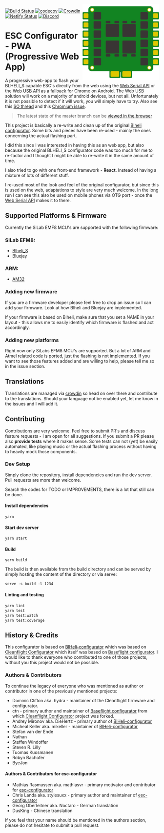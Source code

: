 <img align="right" src="./public/logo512.png" alt="ESC Configurator" width="250">

[![Build Status](https://travis-ci.org/stylesuxx/esc-configurator.svg?branch=develop)](https://travis-ci.org/stylesuxx/esc-configurator) [![codecov](https://codecov.io/gh/stylesuxx/esc-configurator/branch/develop/graph/badge.svg?token=WLZXIOEDP7)](https://codecov.io/gh/stylesuxx/esc-configurator)
 [![Crowdin](https://badges.crowdin.net/esc-configuratorcom/localized.svg)](https://crowdin.com/project/esc-configuratorcom) [![Netlify Status](https://api.netlify.com/api/v1/badges/d297f59c-7496-49fb-9803-1cf2876aaad4/deploy-status)](https://app.netlify.com/sites/sad-goodall-6b6045/deploys) [![Discord](https://img.shields.io/discord/822952715944460368.svg?label=&logo=discord&logoColor=ffffff&color=7389D8&labelColor=6A7EC2)](https://discord.gg/QvSS5dk23C)

# ESC Configurator - PWA (Progressive Web App)
A progressive web-app to flash your BLHELI_S capable ESC's directly from the web using the [Web Serial API](https://wicg.github.io/serial/) or the [Web USB API](https://wicg.github.io/webusb/) as a fallback for Chrome on Android. The Web USB solution will work on a majority of android devices, but not all. Unfortunately it is not possible to detect if it will work, you will simply have to try. Also see this [SO thread](https://stackoverflow.com/questions/66771484/webusb-can-not-claim-device-on-some-android-devices) and this [Chromium issue](https://bugs.chromium.org/p/chromium/issues/detail?id=1099521).

> The latest state of the master branch can be [viewed in the browser](https://esc-configurator.com)

This project is basically a re-write and clean up of the original [Blheli configurator](https://github.com/blheli-configurator/blheli-configurator). Some bits and pieces have been re-used - mainly the ones concerning the actual flashing part.

I did this since I was interested in having this as an web app, but also because the original BLHELI_S configurator code was too much for me to re-factor and I thought I might be able to re-write it in the same amount of time.

I also tried to go with one front-end framework - **React**. Instead of having a mixture of lots of different stuff.

I re-used most of the look and feel of the original configurator, but since this is used on the web, adaptations to style are very much welcome. In the long run I can see this also be used on mobile phones via OTG port - once the [Web Serial API](https://wicg.github.io/serial/) makes it to there.

## Supported Platforms & Firmware
Currently the SiLab EMF8 MCU's are supported with the following firmware:

### SiLab EFM8:

* [Blheli_S](https://github.com/bitdump/BLHeli)
* [Bluejay](https://github.com/mathiasvr/bluejay)

### ARM:

* [AM32](https://github.com/AlkaMotors/AM32-MultiRotor-ESC-firmware)

### Adding new firmware
If you are a firmware developer please feel free to drop an issue so I can add your firmware. Look at how Blheli and Bluejay are implemented.

If your firmware is based on Blheli, make sure that you set a NAME in your layout - this allows me to easily identify which firmware is flashed and act accordingly.

### Adding new platforms
Right now only SiLabs EFM8 MCU's are supported. But a lot of ARM and Atmel related code is ported, just the flashing is not implemented. If you want to see those features added and are willing to help, please tell me so in the issue section.

## Translations
Translations are managed via [crowdin](https://crowdin.com/project/esc-configuratorcom) so head on over there and contribute to the translations. Should your language not be enabled yet, let me know in the issues and I will add it.

## Contributing
Contributions are very welcome. Feel free to submit PR's and discuss feature requests - I am open for all suggestions. If you submit a PR please also **provide tests** where it makes sense. Some tests can not (yet) be easily automated, like playing music or the actual flashing process without having to heavily mock those components.

### Dev Setup
Simply clone the repository, install dependencies and run the dev server. Pull requests are more than welcome.

Search the codes for TODO or IMPROVEMENTS, there is a lot that still can be done.

#### Install dependencies

    yarn

#### Start dev server

    yarn start

#### Build

    yarn build

The build is then available from the build directory and can be served by simply hosting the content of the directory or via serve:

    serve -s build -l 1234

#### Linting and testing

    yarn lint
    yarn test
    yarn test:watch
    yarn test:coverage

## History & Credits
This configurator is based on [BlHeli-configurator](https://github.com/blheli-configurator/blheli-configurator) which was based on [Cleanflight Configurator](https://github.com/cleanflight/cleanflight-configurator) which itself was based on [Baseflight configurator](https://github.com/multiwii/baseflight-configurator). I would like to thank everyone who contributed to one of those projects, without you this project would not be possible.

### Authors & Contributors
To continue the legacy of everyone who was mentioned as author or contributor in one of the previously mentioned projects:

* Dominic Clifton aka. hydra - maintainer of the Cleanflight firmware and configurator.
* ctn - primary author and maintainer of [Baseflight configurator](https://github.com/multiwii/baseflight-configurator) from which [Cleanflight Configurator](https://github.com/cleanflight/cleanflight-configurator) project was forked.
* Andrey Mironov aka. DieHertz - primary author of [BlHeli-configurator](https://github.com/blheli-configurator/blheli-configurator)
* Micheal Keller aka. mikeller - maintainer of [BlHeli-configurator](https://github.com/blheli-configurator/blheli-configurator)
* Stefan van der Ende
* Nathan
* Steffen Windoffer
* Steven R. Lilly
* Tuomas Kuosmanen
* Robyn Bachofer
* ByeJon

#### Authors & Contributors for esc-configurator
* Mathias Rasmussen aka. mathiasvr - primary motivator and contributor for [esc-configurator](https://github.com/stylesuxx/esc-configurator)
* Chris Landa aka. stylesuxx - primary author and maintainer of [esc-configurator](https://github.com/stylesuxx/esc-configurator)
* Georg Oberleitner aka. Noctaro - German translation
* DusKing - Chinese translation

If you feel that your name should be mentioned in the authors section, please do not hesitate to submit a pull request.
